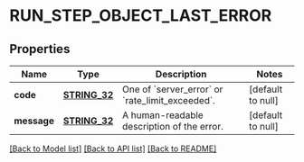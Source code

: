 # RUN_STEP_OBJECT_LAST_ERROR

## Properties
Name | Type | Description | Notes
------------ | ------------- | ------------- | -------------
**code** | [**STRING_32**](STRING_32.md) | One of &#x60;server_error&#x60; or &#x60;rate_limit_exceeded&#x60;. | [default to null]
**message** | [**STRING_32**](STRING_32.md) | A human-readable description of the error. | [default to null]

[[Back to Model list]](../README.md#documentation-for-models) [[Back to API list]](../README.md#documentation-for-api-endpoints) [[Back to README]](../README.md)


